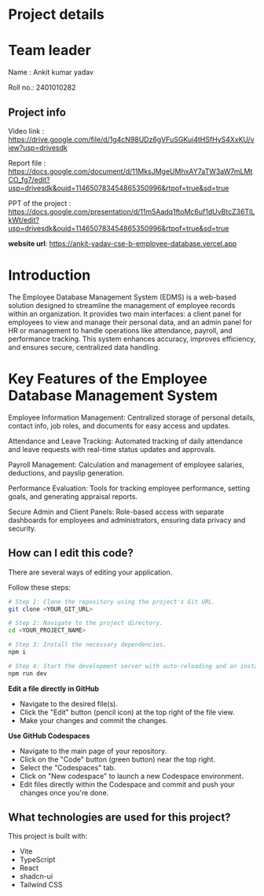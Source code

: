 # Project details 
# Team leader 
Name : Ankit kumar yadav 

Roll no.: 2401010282

## Project info

Video link : https://drive.google.com/file/d/1g4cN98UDz6gVFuSGKui4tHSfHyS4XxKU/view?usp=drivesdk

Report file : https://docs.google.com/document/d/11MksJMgeUMhxAY7aTW3aW7mLMtCO_fg7/edit?usp=drivesdk&ouid=114650783454865350996&rtpof=true&sd=true

PPT of the project : https://docs.google.com/presentation/d/11m5Aadq1ftoMc6uf1dUvBtcZ36TlLkWt/edit?usp=drivesdk&ouid=114650783454865350996&rtpof=true&sd=true

**website url**: https://ankit-yadav-cse-b-employee-database.vercel.app

# Introduction
The Employee Database Management System (EDMS) is a web-based solution designed to streamline the management of employee records within an organization. It provides two main interfaces: a client panel for employees to view and manage their personal data, and an admin panel for HR or management to handle operations like attendance, payroll, and performance tracking. This system enhances accuracy, improves efficiency, and ensures secure, centralized data handling.

# Key Features of the Employee Database Management System
Employee Information Management: Centralized storage of personal details, contact info, job roles, and documents for easy access and updates.

Attendance and Leave Tracking: Automated tracking of daily attendance and leave requests with real-time status updates and approvals.

Payroll Management: Calculation and management of employee salaries, deductions, and payslip generation.

Performance Evaluation: Tools for tracking employee performance, setting goals, and generating appraisal reports.

Secure Admin and Client Panels: Role-based access with separate dashboards for employees and administrators, ensuring data privacy and security.

## How can I edit this code?

There are several ways of editing your application.

Follow these steps:

```sh
# Step 1: Clone the repository using the project's Git URL.
git clone <YOUR_GIT_URL>

# Step 2: Navigate to the project directory.
cd <YOUR_PROJECT_NAME>

# Step 3: Install the necessary dependencies.
npm i

# Step 4: Start the development server with auto-reloading and an instant preview.
npm run dev
```

**Edit a file directly in GitHub**

- Navigate to the desired file(s).
- Click the "Edit" button (pencil icon) at the top right of the file view.
- Make your changes and commit the changes.

**Use GitHub Codespaces**

- Navigate to the main page of your repository.
- Click on the "Code" button (green button) near the top right.
- Select the "Codespaces" tab.
- Click on "New codespace" to launch a new Codespace environment.
- Edit files directly within the Codespace and commit and push your changes once you're done.

## What technologies are used for this project?

This project is built with:

- Vite
- TypeScript
- React
- shadcn-ui
- Tailwind CSS

